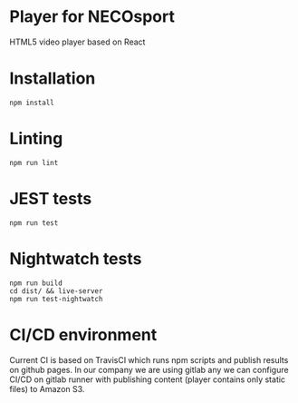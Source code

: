 # Player for NECOsport

HTML5 video player based on React

# Installation

```
npm install
```

# Linting

```
npm run lint
```

# JEST tests

```
npm run test
```

# Nightwatch tests

```
npm run build
cd dist/ && live-server
npm run test-nightwatch
```

# CI/CD environment

Current CI is based on TravisCI which runs npm scripts and publish results on github pages.
In our company we are using gitlab any we can configure CI/CD on gitlab runner with publishing content (player contains only static files) to Amazon S3.
